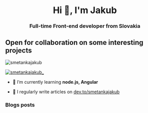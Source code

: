 <h1 align="center">Hi 👋, I'm Jakub</h1>
<h3 align="center">Full-time Front-end developer from Slovakia</h3>
<h2>Open for collaboration on some interesting projects</h2>

<p align="left"> <img src="https://komarev.com/ghpvc/?username=smetankajakub&label=Profile%20views&color=0e75b6&style=flat" alt="smetankajakub" /> </p>
<p align="left"> <a href="https://twitter.com/smetankajakub_" target="blank"><img src="https://img.shields.io/twitter/follow/smetankajakub_?logo=twitter&style=for-the-badge" alt="smetankajakub_" /></a> </p>

- 🌱 I’m currently learning **node.js, Angular**

- 📝 I regularly write articles on [dev.to/smetankajakub](https://dev.to/smetankajakub)

### Blogs posts
<!-- BLOG-POST-LIST:START -->
<!-- BLOG-POST-LIST:END -->

